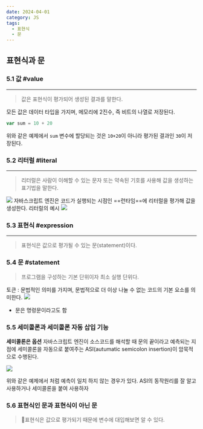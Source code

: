 ```yaml
---
date: 2024-04-01
category: JS
tags:
  - 표현식
  - 문
---
```

## 표현식과 문
### 5.1 값 #value
---
> 값은 표현식이 평가되어 생성된 결과를 말한다.

모든 값은 데이터 타입을 가지며, 메모리에 2진수, 즉 비트의 나열로 저장된다.
```js
var sum = 10 + 20
```
위와 같은 예제에서 `sum` 변수에 할당되는 것은 `10+20`이 아니라 평가된 결과인 `30`이 저장된다.
### 5.2 리터럴 #literal
---
> 리터럴은 사람이 이해할 수 있는 문자 또는 약속된 기호를 사용해 값을 생성하는 표기법을 말한다.

![](https://i.imgur.com/MHAgqGx.png)
자바스크립트 엔진은 코드가 실행되는 시점인 ==런타임==에 리터럴을 평가해 값을 생성한다.
리터럴의 예시
	![](https://i.imgur.com/NA2Gk5O.png)

### 5.3 표현식 #expression
---
> 표현식은 값으로 평가될 수 있는 문(statement)이다.

### 5.4 문 #statement
> 프로그램을 구성하는 기본 단위이자 최소 실행 단위다.

토큰 : 문법적인 의미를 가지며, 문법적으로 더 이상 나눌 수 없는 코드의 기본 요소를 의미한다.
![](https://i.imgur.com/HKGTVOF.png)

- 문은 명령문이라고도 함
### 5.5 세미콜론과 세미콜론 자동 삽입 기능

**세미콜론은 옵션**
자바스크립트 엔진이 소스코드를 해석할 때 문의 끝이라고 예측되는 지점에 세미콜론을 자동으로 붙여주는 ASI(autumatic semicolon insertion)이 암묵적으로 수행된다.

![](https://i.imgur.com/y194vKt.png)

위와 같은 예제에서 처럼 예측이 일치 하지 않는 경우가 있다. ASI의 동작원리를 잘 알고 사용하거나 세미콜론을 붙여 사용하자

### 5.6 표현식인 문과 표현식이 아닌 문
> 표현식은 값으로 평가되기 때문에 변수에 대입해보면 알 수 있다.

